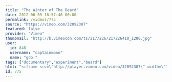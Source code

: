 ```yaml
---
title: "The Winter of The Beard"
date: 2012-06-05 18:57:46 00:00
permalink: /videos/775
source: "https://vimeo.com/32092307"
featured: false
provider: "Vimeo"
thumbnail: "http://b.vimeocdn.com/ts/217/226/217226410_1280.jpg"
user:
  id: 848
  username: "captainmono"
  name: "gdo:"
tags: ["documentary","experiment","beard"]
html: "<iframe src=\"http://player.vimeo.com/video/32092307\" width=\"1280\" height=\"720\" frameborder=\"0\" webkitAllowFullScreen mozallowfullscreen allowFullScreen></iframe>"
id: 775
---
```


